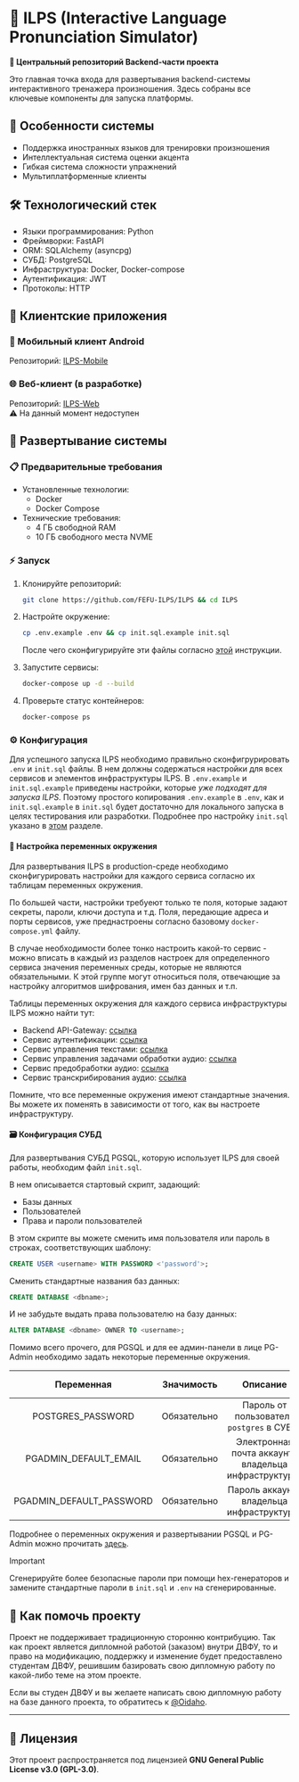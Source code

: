 # 🎤 ILPS (Interactive Language Pronunciation Simulator)  

**🚀 Центральный репозиторий Backend-части проекта**  

Это главная точка входа для развертывания backend-системы интерактивного тренажера произношения. Здесь собраны все ключевые компоненты для запуска платформы.  

## 🌟 Особенности системы

- Поддержка иностранных языков для тренировки произношения
- Интеллектуальная система оценки акцента
- Гибкая система сложности упражнений
- Мультиплатформенные клиенты

## 🛠 Технологический стек  

- Языки программирования: Python
- Фреймворки: FastAPI
- ORM: SQLAlchemy (asyncpg)
- СУБД: PostgreSQL
- Инфраструктура: Docker, Docker-compose
- Аутентификация: JWT
- Протоколы: HTTP

## 🧩 Клиентские приложения

### 📱 Мобильный клиент Android

Репозиторий: [ILPS-Mobile](https://github.com/FEFU-ILPS/client-mobile)  

### 🌐 Веб-клиент (в разработке)

Репозиторий: [ILPS-Web](#)  
⚠️ На данный момент недоступен

## 🚀 Развертывание системы

### 📋 Предварительные требования

- Установленные технологии:
  - Docker
  - Docker Compose
- Технические требования:
  - 4 ГБ свободной RAM
  - 10 ГБ свободного места NVME
  
### ⚡️ Запуск

1. Клонируйте репозиторий:  

    ```bash
    git clone https://github.com/FEFU-ILPS/ILPS && cd ILPS
    ```

2. Настройте окружение:

    ```bash
    cp .env.example .env && cp init.sql.example init.sql
    ```

    После чего сконфигурируйте эти файлы согласно [этой](#%EF%B8%8F-конфигурация) инструкции.  

3. Запустите сервисы:

   ```bash
   docker-compose up -d --build
   ```

4. Проверьте статус контейнеров:

    ```bash
    docker-compose ps
    ```

### ⚙️ Конфигурация

Для успешного запуска ILPS необходимо правильно сконфигрурировать `.env` и `init.sql` файлы.
В нем должны содержаться настройки для всех сервисов и элементов инфраструктуры ILPS. В `.env.example` и `init.sql.example` приведены настройки, которые *уже подходят для запуска ILPS*. Поэтому простого копирования `.env.example` в `.env`, как и `init.sql.example` в `init.sql` будет достаточно для локального запуска в целях тестирования или разработки. Подробнее про настройку `init.sql` указано в [этом]() разделе.

#### 📜 Настройка переменных окружения

Для развертывания ILPS в production-среде необходимо сконфигурировать настройки для каждого сервиса согласно их таблицам переменных окружения.

По большей части, настройки требуеют только те поля, которые задают секреты, пароли, ключи доступа и т.д. Поля, передающие адреса и порты сервисов, уже преднастроены согласно базовому `docker-compose.yml` файлу.

В случае необходимости более тонко настроить какой-то сервис - можно вписать в каждый из разделов настроек для определенного сервиса значения переменных среды, которые не являются обязательными. К этой группе могут относиться поля, отвечающие за настройку алгоритмов шифрования, имен баз данных и т.п.

Таблицы переменных окружения для каждого сервиса инфраструктуры ILPS можно найти тут:

- Backend API-Gateway: [ссылка](https://github.com/FEFU-ILPS/api-gateway?tab=readme-ov-file#конфигурация)
- Сервис аутентификации: [ссылка](https://github.com/FEFU-ILPS/service-auth?tab=readme-ov-file#конфигурация)
- Сервис управления текстами: [ссылка](https://github.com/FEFU-ILPS/service-texts?tab=readme-ov-file#конфигурация)
- Сервис управления задачами обработки аудио: [ссылка](https://github.com/FEFU-ILPS/service-task-manager?tab=readme-ov-file#конфигурация)
- Сервис предобработки аудио: [ссылка](https://github.com/FEFU-ILPS/service-audio-preprocessing?tab=readme-ov-file#конфигурация)
- Сервис транскрибирования аудио: [ссылка](https://github.com/FEFU-ILPS/service-audio-transcribing?tab=readme-ov-file#конфигурация)

Помните, что все переменные окружения имеют стандартные значения. Вы можете их поменять в зависимости от того, как вы настроете инфраструктуру.

#### 🗃 Конфигурация СУБД

Для развертывания СУБД PGSQL, которую использует ILPS для своей работы, необходим файл `init.sql`.

В нем описывается стартовый скрипт, задающий:

- Базы данных
- Пользователей
- Права и пароли пользователей

В этом скрипте вы можете сменить имя пользователя или пароль в строках, соответствующих шаблону:

```sql
CREATE USER <username> WITH PASSWORD <'password'>;
```

Сменить стандартные названия баз данных:

```sql
CREATE DATABASE <dbname>;
```

И не забудьте выдать права пользователю на базу данных:

```sql
ALTER DATABASE <dbname> OWNER TO <username>;
```

Помимо всего прочего, для PGSQL и для ее админ-панели в лице PG-Admin необходимо задать некоторые переменные окружения.

| **Переменная**               | **Значимость** | **Описание**                                         | **Тип данных** | **Стандартное значение**         |
|:----------------------------:|:--------------:|:----------------------------------------------------:|:--------------:|:--------------------------------:|
| POSTGRES_PASSWORD            | Обязательно    | Пароль от пользователя `postgres` в СУБД.            | STRING         |                                  |
| PGADMIN_DEFAULT_EMAIL        | Обязательно    | Электронная почта аккаунта владельца инфраструктуры. | STRING         |                                  |
| PGADMIN_DEFAULT_PASSWORD     | Обязательно    | Пароль аккаунта владельца инфраструктуры.            | STRING         |                                  |

Подробнее о переменных окружения и развертывании PGSQL и PG-Admin можно прочитать [здесь](https://anasdidi.dev/articles/200713-docker-compose-postgres/).

> [!IMPORTANT]
>
> Сгенерируйте более безопасные пароли при помощи hex-генераторов и замените стандартные пароли в `init.sql` и `.env` на сгенерированные.
>

## 🤝 Как помочь проекту

Проект не поддерживает традиционную сторонню контрибуцию. Так как проект является дипломной работой (заказом) внутри ДВФУ, то и право на модификацию, поддержку и изменение будет предоставлено студентам ДВФУ, решившим базировать свою дипломную работу по какой-либо теме на этом проекте.

Если вы студен ДВФУ и вы желаете написать свою дипломную работу на базе данного проекта, то обратитесь к [@Oidaho](https://github.com/Oidaho).

---

## 📜 Лицензия

Этот проект распространяется под лицензией **GNU General Public License v3.0 (GPL-3.0)**.
